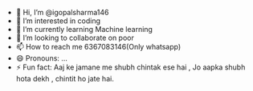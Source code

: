 - 👋 Hi, I’m @igopalsharma146
- 👀 I’m interested in coding
- 🌱 I’m currently learning Machine learning
- 💞️ I’m looking to collaborate on poor
- 📫 How to reach me 6367083146(Only whatsapp)
- 😄 Pronouns: ...
- ⚡ Fun fact: Aaj ke jamane me shubh chintak ese hai , Jo aapka shubh hota dekh , chintit ho jate hai.

<!---
igopalsharma146/igopalsharma146 is a ✨ special ✨ repository because its `README.md` (this file) appears on your GitHub profile.
You can click the Preview link to take a look at your changes.
--->
